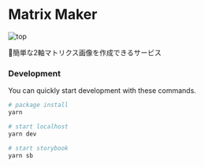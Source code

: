 # Matrix Maker

![top](https://user-images.githubusercontent.com/49052459/233926609-dbcd47e4-02fd-48f1-a043-8ddc3eb515c4.png)

💠簡単な2軸マトリクス画像を作成できるサービス

### Development

You can quickly start development with these commands.

```zsh
# package install
yarn

# start localhost
yarn dev

# start storybook
yarn sb
```
